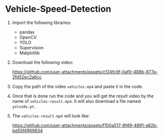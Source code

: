 # Vehicle-Speed-Detection

1. Import the following libraries:
   - pandas
   - OpenCV
   - YOLO
   - Supervision
   - Matplotlib
  
2. Download the following video:

   https://github.com/user-attachments/assets/cf24fc9f-0af0-488b-877a-2fd52ec2a6cc

4. Copy the path of the video `vehicles.mp4` and paste it in the code.

5. Once that is done run the code and you will get the result video by the name of `vehicles-result.mp4`. It will also download a file named `yolov8x.pt`.

6. The `vehicles-result.mp4` will look like:

   https://github.com/user-attachments/assets/f100a517-8f49-4891-a82b-bd55f4969834
